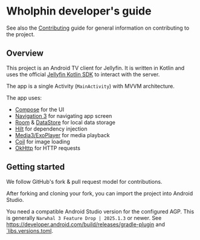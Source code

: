 # Wholphin developer's guide

See also the [Contributing](CONTRIBUTING.md) guide for general information on contributing to the project.

##  Overview

This project is an Android TV client for Jellyfin. It is written in Kotlin and uses the official [Jellyfin Kotlin SDK](https://github.com/jellyfin/jellyfin-sdk-kotlin) to interact with the server.

The app is a single Activity (`MainActivity`) with MVVM architecture.

The app uses:
* [Compose](https://developer.android.com/jetpack/compose) for the UI
* [Navigation 3](https://developer.android.com/guide/navigation/navigation-3) for navigating app screen
* [Room](https://developer.android.com/training/data-storage/room) & [DataStore](https://developer.android.com/topic/libraries/architecture/datastore) for local data storage
* [Hilt](https://developer.android.com/training/dependency-injection/hilt-android) for dependency injection
* [Media3/ExoPlayer](https://developer.android.com/media/media3/exoplayer) for media playback
* [Coil](https://coil-kt.github.io/coil/) for image loading
* [OkHttp](https://square.github.io/okhttp/) for HTTP requests

## Getting started

We follow GitHub's fork & pull request model for contributions.

After forking and cloning your fork, you can import the project into Android Studio.

You need a compatible Android Studio version for the configured AGP. This is generally `Narwhal 3 Feature Drop | 2025.1.3` or newer. See https://developer.android.com/build/releases/gradle-plugin and [`libs.versions.toml](./gradle/libs.versions.toml).
